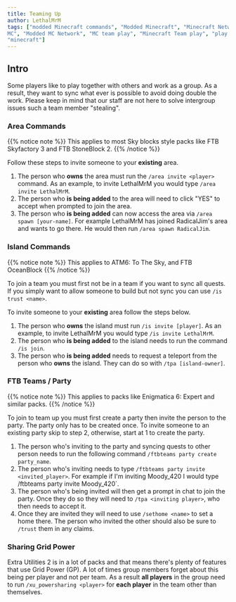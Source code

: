 ```yaml
---
title: Teaming Up
author: LethalMrM
tags: ["modded Minecraft commands", "Modded Minecraft", "Minecraft Network", "ShadowNode", "ShadowNode Modded", "Modded
MC", "Modded MC Network", "MC team play", "Minecraft Team play", "play with friends", "minecraft friends", "friends",
"minecraft"]
---
```


## Intro

Some players like to play together with others and work as a group. As a result, they want to sync what ever is possible to avoid doing double the work. Please keep in mind that our staff are not here to solve intergroup issues such a team member "stealing". 

### Area Commands

{{% notice note %}}
This applies to most Sky blocks style packs like FTB Skyfactory 3 and FTB StoneBlock 2. 
{{% /notice %}}

Follow these steps to invite someone to your **existing** area.

1. The person who **owns** the area must run the `/area invite <player>` command. As an example, to invite LethalMrM you would type `/area invite LethalMrM`.
2. The person who **is being added** to the area will need to click "YES" to accept when prompted to join the area.
3. The person who **is being added** can now access the area via `/area spawn [your-name]`. For example LethalMrM has joined RadicalJim's area and wants to go there. He would then run `/area spawn RadicalJim`.

### Island Commands

{{% notice note %}}
This applies to ATM6: To The Sky, and FTB OceanBlock
{{% /notice %}}

To join a team you must first not be in a team if you want to sync all quests. If you simply want to allow someone to build but not sync you can  use `/is trust <name>`.

To invite someone to your **existing** area follow the steps below.

1. The person who **owns** the island must run `/is invite [player]`.  As an example, to invite LethalMrM you would type `/is invite LethalMrM`.
2. The person who **is being added** to the island needs to run the command `/is join`.
3. The person who **is being added** needs to request a teleport from the person who **owns** the island. They can do so with `/tpa [island-owner]`.

### FTB Teams / Party

{{% notice note %}}
This applies to packs like Enigmatica 6: Expert and similar packs.
{{% /notice %}}

To join to team up you must first create a party then invite the person to the party. The party only has to be created once.
To invite someone to an existing party skip to step 2, otherwise, start at 1 to create the party. 

1. The person who's inviting to the party and syncing quests to other person needs to run the following command `/ftbteams party create party_name`.
2. The person who's inviting needs to type `/ftbteams party invite <invited_player>`. For example if I'm inviting Moody_420 I would type /ftbteams party invite Moody_420`.
3. The person who's being invited will then get a prompt in chat to join the party. Once they do so they will need to `/tpa <inviting player>`, who then needs to accept it.
4. Once they are invited they will need to use `/sethome <name>` to set a home there. The  person who invited the other should also be sure to `/trust` them in any claims.

### Sharing Grid Power

Extra Utilities 2 is in a lot of packs and that means there's plenty of features that use Grid Power (GP). A lot of times group members forget about this being per player and not per team. As a result **all players** in the group need to run `/xu_powersharing <player>` for **each player** in the team other than themselves. 